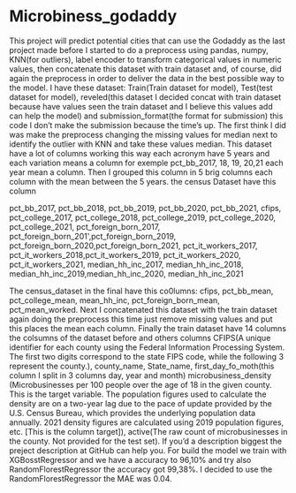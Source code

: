 # Microbiness_godaddy
This project will predict potential cities that can use the Godaddy as the last project made before I started to do a preprocess using pandas, numpy, KNN(for outliers), label encoder to transform categorical values in numeric values, then concatenate this dataset with train dataset and, of course, did again the preprocess in order to deliver the data in the best possible way to the model.
I have these dataset: Train(Train dataset for model), Test(test dataset for model), reveled(this dataset I decided concat with train dataset because have values seen the train dataset and I believe this values add can help the model) and submission_format(the format for submission) this code I don’t make the submission because the time’s up. The first think I did was make the preprocess changing the missing values for median next to identify the outlier with KNN and take these values median. This dataset have a lot of columns  working this way each acronym have 5 years and each variation means a column for exemple pct_bb_2017, 18, 19, 20,21 each year mean a column. Then I grouped this column in 5 brig columns each column with the mean between the 5 years. the census Dataset have this column
  
  pct_bb_2017, pct_bb_2018, pct_bb_2019, pct_bb_2020,
  pct_bb_2021, cfips, pct_college_2017, pct_college_2018,
  pct_college_2019, pct_college_2020, pct_college_2021,
  pct_foreign_born_2017, pct_foreign_born_201',pct_foreign_born_2019,
  pct_foreign_born_2020,pct_foreign_born_2021, pct_it_workers_2017, 
  pct_it_workers_2018,pct_it_workers_2019, pct_it_workers_2020, pct_it_workers_2021,
  median_hh_inc_2017, median_hh_inc_2018, median_hh_inc_2019,median_hh_inc_2020, median_hh_inc_2021
  
The census_dataset in the final have this co0lumns:
  cfips, pct_bb_mean, pct_college_mean, mean_hh_inc,
  pct_foreign_born_mean, pct_mean_worked.
Next I concatenated this dataset with the train dataset again doing the preprocess this time just remove missing values and put this places the mean each column. Finally the train dataset have 14 columns the colsumns of the dataset before and others columns  CFIPS(A unique identifier for each county using the Federal Information Processing System. The first two digits correspond to the state FIPS code, while the following 3 represent the county.), county_name, State_name, first_day_fo_moth(this column I split in 3 columns day, year and month) microbusiness_density (Microbusinesses per 100 people over the age of 18 in the given county. This is the target variable. The population figures used to calculate the density are on a two-year lag due to the pace of update provided by the U.S. Census Bureau, which provides the underlying population data annually. 2021 density figures are calculated using 2019 population figures, etc. [This is the column target]), active(The raw count of microbusinesses in the county. Not provided for the test set). If you’d a description biggest the preject description at GitHub can help you.
For build the model we train with XGBosstRegressor and we have a accuracy to 96,10% and try also RandomFlorestRegressor the accuracy got 99,38%. I decided to use the RandomFlorestRegressor the MAE was 0.04.
